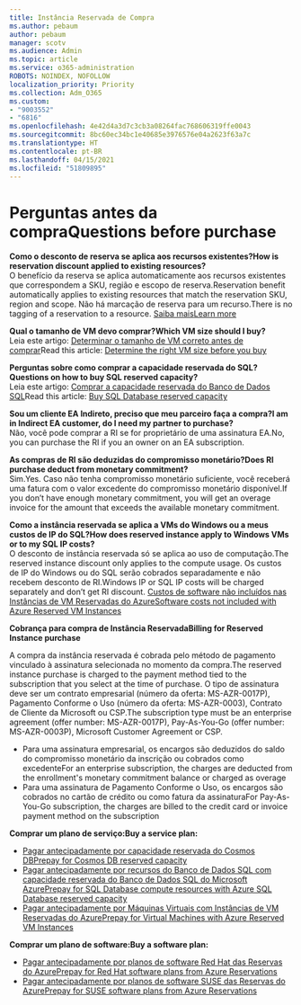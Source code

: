 ```yaml
---
title: Instância Reservada de Compra
ms.author: pebaum
author: pebaum
manager: scotv
ms.audience: Admin
ms.topic: article
ms.service: o365-administration
ROBOTS: NOINDEX, NOFOLLOW
localization_priority: Priority
ms.collection: Adm_O365
ms.custom:
- "9003552"
- "6816"
ms.openlocfilehash: 4e42d4a3d7c3cb3a08264fac768606319ffe0043
ms.sourcegitcommit: 8bc60ec34bc1e40685e3976576e04a2623f63a7c
ms.translationtype: HT
ms.contentlocale: pt-BR
ms.lasthandoff: 04/15/2021
ms.locfileid: "51809895"
---
```

# <a name="questions-before-purchase"></a><span data-ttu-id="4f2c1-102">Perguntas antes da compra</span><span class="sxs-lookup"><span data-stu-id="4f2c1-102">Questions before purchase</span></span>

<span data-ttu-id="4f2c1-103">**Como o desconto de reserva se aplica aos recursos existentes?**</span><span class="sxs-lookup"><span data-stu-id="4f2c1-103">**How is reservation discount applied to existing resources?**</span></span>  
<span data-ttu-id="4f2c1-104">O benefício da reserva se aplica automaticamente aos recursos existentes que correspondem a SKU, região e escopo de reserva.</span><span class="sxs-lookup"><span data-stu-id="4f2c1-104">Reservation benefit automatically applies to existing resources that match the reservation SKU, region and scope.</span></span> <span data-ttu-id="4f2c1-105">Não há marcação de reserva para um recurso.</span><span class="sxs-lookup"><span data-stu-id="4f2c1-105">There is no tagging of a reservation to a resource.</span></span> [<span data-ttu-id="4f2c1-106">Saiba mais</span><span class="sxs-lookup"><span data-stu-id="4f2c1-106">Learn more</span></span>](https://docs.microsoft.com/azure/cost-management-billing/reservations/save-compute-costs-reservations?WT.mc_id=Portal-Microsoft_Azure_Support#how-reservation-discount-is-applied) 

<span data-ttu-id="4f2c1-107">**Qual o tamanho de VM devo comprar?**</span><span class="sxs-lookup"><span data-stu-id="4f2c1-107">**Which VM size should I buy?**</span></span>  
<span data-ttu-id="4f2c1-108">Leia este artigo: [Determinar o tamanho de VM correto antes de comprar](https://docs.microsoft.com/azure/virtual-machines/windows/prepay-reserved-vm-instances?toc=/azure/billing/TOC.json&WT.mc_id=Portal-Microsoft_Azure_Support#determine-the-right-vm-size-before-you-buy)</span><span class="sxs-lookup"><span data-stu-id="4f2c1-108">Read this article: [Determine the right VM size before you buy](https://docs.microsoft.com/azure/virtual-machines/windows/prepay-reserved-vm-instances?toc=/azure/billing/TOC.json&WT.mc_id=Portal-Microsoft_Azure_Support#determine-the-right-vm-size-before-you-buy)</span></span>

<span data-ttu-id="4f2c1-109">**Perguntas sobre como comprar a capacidade reservada do SQL?**</span><span class="sxs-lookup"><span data-stu-id="4f2c1-109">**Questions on how to buy SQL reserved capacity?**</span></span>  
<span data-ttu-id="4f2c1-110">Leia este artigo: [Comprar a capacidade reservada do Banco de Dados SQL](https://docs.microsoft.com/azure/sql-database/sql-database-reserved-capacity?toc=/azure/billing/TOC.json&WT.mc_id=Portal-Microsoft_Azure_Support#buy-sql-database-reserved-capacity)</span><span class="sxs-lookup"><span data-stu-id="4f2c1-110">Read this article: [Buy SQL Database reserved capacity](https://docs.microsoft.com/azure/sql-database/sql-database-reserved-capacity?toc=/azure/billing/TOC.json&WT.mc_id=Portal-Microsoft_Azure_Support#buy-sql-database-reserved-capacity)</span></span>

<span data-ttu-id="4f2c1-111">**Sou um cliente EA Indireto, preciso que meu parceiro faça a compra?**</span><span class="sxs-lookup"><span data-stu-id="4f2c1-111">**I am in Indirect EA customer, do I need my partner to purchase?**</span></span>  
<span data-ttu-id="4f2c1-112">Não, você pode comprar a RI se for proprietário de uma assinatura EA.</span><span class="sxs-lookup"><span data-stu-id="4f2c1-112">No, you can purchase the RI if you an owner on an EA subscription.</span></span>

<span data-ttu-id="4f2c1-113">**As compras de RI são deduzidas do compromisso monetário?**</span><span class="sxs-lookup"><span data-stu-id="4f2c1-113">**Does RI purchase deduct from monetary commitment?**</span></span>  
<span data-ttu-id="4f2c1-114">Sim.</span><span class="sxs-lookup"><span data-stu-id="4f2c1-114">Yes.</span></span> <span data-ttu-id="4f2c1-115">Caso não tenha compromisso monetário suficiente, você receberá uma fatura com o valor excedente do compromisso monetário disponível.</span><span class="sxs-lookup"><span data-stu-id="4f2c1-115">If you don’t have enough monetary commitment, you will get an overage invoice for the amount that exceeds the available monetary commitment.</span></span>

<span data-ttu-id="4f2c1-116">**Como a instância reservada se aplica a VMs do Windows ou a meus custos de IP do SQL?**</span><span class="sxs-lookup"><span data-stu-id="4f2c1-116">**How does reserved instance apply to Windows VMs or to my SQL IP costs?**</span></span>  
<span data-ttu-id="4f2c1-117">O desconto de instância reservada só se aplica ao uso de computação.</span><span class="sxs-lookup"><span data-stu-id="4f2c1-117">The reserved instance discount only applies to the compute usage.</span></span> <span data-ttu-id="4f2c1-118">Os custos de IP do Windows ou do SQL serão cobrados separadamente e não recebem desconto de RI.</span><span class="sxs-lookup"><span data-stu-id="4f2c1-118">Windows IP or SQL IP costs will be charged separately and don’t get RI discount.</span></span> [<span data-ttu-id="4f2c1-119">Custos de software não incluídos nas Instâncias de VM Reservadas do Azure</span><span class="sxs-lookup"><span data-stu-id="4f2c1-119">Software costs not included with Azure Reserved VM Instances</span></span>](https://docs.microsoft.com/azure/billing/billing-reserved-instance-windows-software-costs?WT.mc_id=Portal-Microsoft_Azure_Support)  
      
<span data-ttu-id="4f2c1-120">**Cobrança para compra de Instância Reservada**</span><span class="sxs-lookup"><span data-stu-id="4f2c1-120">**Billing for Reserved Instance purchase**</span></span>  
      
<span data-ttu-id="4f2c1-121">A compra da instância reservada é cobrada pelo método de pagamento vinculado à assinatura selecionada no momento da compra.</span><span class="sxs-lookup"><span data-stu-id="4f2c1-121">The reserved instance purchase is charged to the payment method tied to the subscription that you select at the time of purchase.</span></span> <span data-ttu-id="4f2c1-122">O tipo de assinatura deve ser um contrato empresarial (número da oferta: MS-AZR-0017P), Pagamento Conforme o Uso (número da oferta: MS-AZR-0003), Contrato de Cliente da Microsoft ou CSP.</span><span class="sxs-lookup"><span data-stu-id="4f2c1-122">The subscription type must be an enterprise agreement (offer number: MS-AZR-0017P), Pay-As-You-Go (offer number: MS-AZR-0003P), Microsoft Customer Agreement or CSP.</span></span>

-   <span data-ttu-id="4f2c1-123">Para uma assinatura empresarial, os encargos são deduzidos do saldo do compromisso monetário da inscrição ou cobrados como excedente</span><span class="sxs-lookup"><span data-stu-id="4f2c1-123">For an enterprise subscription, the charges are deducted from the enrollment's monetary commitment balance or charged as overage</span></span>
-   <span data-ttu-id="4f2c1-124">Para uma assinatura de Pagamento Conforme o Uso, os encargos são cobrados no cartão de crédito ou como fatura da assinatura</span><span class="sxs-lookup"><span data-stu-id="4f2c1-124">For Pay-As-You-Go subscription, the charges are billed to the credit card or invoice payment method on the subscription</span></span>

<span data-ttu-id="4f2c1-125">**Comprar um plano de serviço:**</span><span class="sxs-lookup"><span data-stu-id="4f2c1-125">**Buy a service plan:**</span></span>

-   [<span data-ttu-id="4f2c1-126">Pagar antecipadamente por capacidade reservada do Cosmos DB</span><span class="sxs-lookup"><span data-stu-id="4f2c1-126">Prepay for Cosmos DB reserved capacity</span></span>](https://docs.microsoft.com/azure/cosmos-db/cosmos-db-reserved-capacity?WT.mc_id=Portal-Microsoft_Azure_Support)
-   [<span data-ttu-id="4f2c1-127">Pagar antecipadamente por recursos do Banco de Dados SQL com capacidade reservada do Banco de Dados SQL do Microsoft Azure</span><span class="sxs-lookup"><span data-stu-id="4f2c1-127">Prepay for SQL Database compute resources with Azure SQL Database reserved capacity</span></span>](https://docs.microsoft.com/azure/sql-database/sql-database-reserved-capacity?WT.mc_id=Portal-Microsoft_Azure_Support)
-   [<span data-ttu-id="4f2c1-128">Pagar antecipadamente por Máquinas Virtuais com Instâncias de VM Reservadas do Azure</span><span class="sxs-lookup"><span data-stu-id="4f2c1-128">Prepay for Virtual Machines with Azure Reserved VM Instances</span></span>](https://docs.microsoft.com/azure/virtual-machines/windows/prepay-reserved-vm-instances?WT.mc_id=Portal-Microsoft_Azure_Support)

<span data-ttu-id="4f2c1-129">**Comprar um plano de software:**</span><span class="sxs-lookup"><span data-stu-id="4f2c1-129">**Buy a software plan:**</span></span>

-   [<span data-ttu-id="4f2c1-130">Pagar antecipadamente por planos de software Red Hat das Reservas do Azure</span><span class="sxs-lookup"><span data-stu-id="4f2c1-130">Prepay for Red Hat software plans from Azure Reservations</span></span>](https://docs.microsoft.com/azure/virtual-machines/linux/prepay-rhel-software-charges?WT.mc_id=Portal-Microsoft_Azure_Support)
-   [<span data-ttu-id="4f2c1-131">Pagar antecipadamente por planos de software SUSE das Reservas do Azure</span><span class="sxs-lookup"><span data-stu-id="4f2c1-131">Prepay for SUSE software plans from Azure Reservations</span></span>](https://docs.microsoft.com/azure/virtual-machines/linux/prepay-suse-software-charges?WT.mc_id=Portal-Microsoft_Azure_Support)